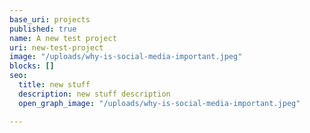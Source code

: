 ```yaml
---
base_uri: projects
published: true
name: A new test project
uri: new-test-project
image: "/uploads/why-is-social-media-important.jpeg"
blocks: []
seo:
  title: new stuff
  description: new stuff description
  open_graph_image: "/uploads/why-is-social-media-important.jpeg"

---
```

